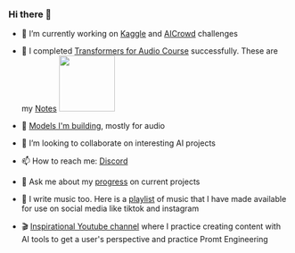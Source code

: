 ### Hi there 👋
- 🔭 I’m currently working on [Kaggle](https://www.kaggle.com/petergelderbloem) and [AICrowd](https://www.aicrowd.com/participants/peter_gelderbloem) challenges
- 🌱 I completed [Transformers for Audio Course](https://huggingface.co/learn/audio-course/) successfully. These are my [Notes](https://github.com/ptah23/audio-transformers-course-notebooks)
  <img src="[https://your-image-url.type](https://github.com/ptah23/ptah23/assets/2241188/272ae2d8-6303-44f1-b786-d0dfed54cbf4)" height="100">

- 🤗 [Models I'm building](https://huggingface.co/ptah23), mostly for audio
- 👯 I’m looking to collaborate on interesting AI projects
- 📫 How to reach me: [Discord](https://discordapp.com/users/ptah23)
- 💬 Ask me about my [progress](https://wandb.ai/ptah23) on current projects
- 🎵 I write music too. Here is a [playlist](https://www.youtube.com/playlist?list=PLpNlmOLjmcN3DtNxJwAuVXo4sOSlrPmOa) of music that I have made available for use on social media like tiktok and instagram
- 🎬 [Inspirational Youtube channel](https://www.youtube.com/channel/UCMdcYdeZ4q2e7NVXh-zgduw) where I practice creating content with AI tools to get a user's perspective and practice Promt Engineering
<!--
**ptah23/ptah23** is a ✨ _special_ ✨ repository because its `README.md` (this file) appears on your GitHub profile.

Here are some ideas to get you started:

- 🔭 I’m currently working on ...
- 🌱 I’m currently learning ...
- 👯 I’m looking to collaborate on ...
- 🤔 I’m looking for help with ...
- 💬 Ask me about ...
- 📫 How to reach me: ...
- 😄 Pronouns: ...
- ⚡ Fun fact: ...
-->
